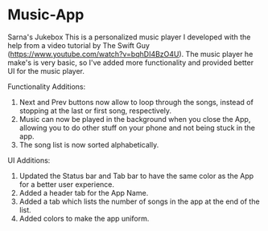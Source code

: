 # Music-App
Sarna's Jukebox
This is a personalized music player I developed with the help from a video tutorial by The Swift Guy (https://www.youtube.com/watch?v=bqhDI4BzO4U). The music player he make's is very basic, so I've added more functionality and provided better UI for the music player.

Functionality Additions:
1) Next and Prev buttons now allow to loop through the songs, instead of stopping at the last or first song, respectively. 
2) Music can now be played in the background when you close the App, allowing you to do other stuff on your phone and not being stuck in the app.
3) The song list is now sorted alphabetically.

UI Additions:
1) Updated the Status bar and Tab bar to have the same color as the App for a better user experience.
2) Added a header tab for the App Name.
3) Added a tab which lists the number of songs in the app at the end of the list. 
4) Added colors to make the app uniform. 
